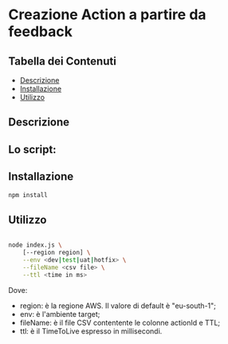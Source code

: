 # Creazione Action a partire da feedback

## Tabella dei Contenuti

- [Descrizione](#Descrizione)
- [Installazione](#installazione)
- [Utilizzo](#utilizzo)

## Descrizione
Lo script:
- 

## Installazione

```bash
npm install
```

## Utilizzo

```bash

node index.js \
	[--region region] \
	--env <dev|test|uat|hotfix> \
	--fileName <csv file> \
	--ttl <time in ms>

```

Dove:
- region: è la regione AWS. Il valore di default è "eu-south-1";
- env: è l'ambiente target;
- fileName: è il file CSV contentente le colonne actionId e TTL;
- ttl: è il TimeToLive espresso in millisecondi.

